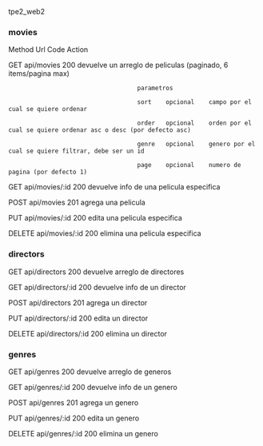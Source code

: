 tpe2_web2

### movies

Method      Url                 Code    Action

GET         api/movies          200     devuelve un arreglo de peliculas (paginado, 6 items/pagina max)

                                        parametros

                                        sort    opcional    campo por el cual se quiere ordenar

                                        order   opcional    orden por el cual se quiere ordenar asc o desc (por defecto asc)

                                        genre   opcional    genero por el cual se quiere filtrar, debe ser un id

                                        page    opcional    numero de pagina (por defecto 1)   

GET         api/movies/:id      200     devuelve info de una pelicula especifica

POST        api/movies          201     agrega una pelicula

PUT         api/movies/:id      200     edita una pelicula especifica

DELETE      api/movies/:id      200     elimina una pelicula especifica


### directors

GET         api/directors       200     devuelve arreglo de directores

GET         api/directors/:id   200     devuelve info de un director

POST        api/directors       201     agrega un director

PUT         api/directors/:id   200     edita un director

DELETE      api/directors/:id   200     elimina un director


### genres

GET         api/genres          200     devuelve arreglo de generos

GET         api/genres/:id      200     devuelve info de un genero

POST        api/genres          201     agrega un genero

PUT         api/genres/:id      200     edita un genero

DELETE      api/genres/:id      200     elimina un genero